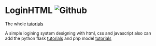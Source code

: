 # LoginHTML ![Github](https://img.shields.io/badge/Author-Nambers-blue)
The whole [tutorials](https://blog.csdn.net/qq_40832960/article/details/104100918)

A simple logining system designing with html, css and javascript also can add the python flask [tutorials](https://blog.csdn.net/qq_40832960/article/details/107132488) and php model [tutorials](https://blog.csdn.net/qq_40832960/article/details/104132721)
